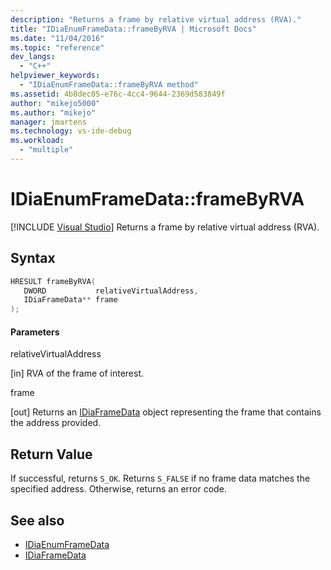 ```yaml
---
description: "Returns a frame by relative virtual address (RVA)."
title: "IDiaEnumFrameData::frameByRVA | Microsoft Docs"
ms.date: "11/04/2016"
ms.topic: "reference"
dev_langs:
  - "C++"
helpviewer_keywords:
  - "IDiaEnumFrameData::frameByRVA method"
ms.assetid: 4b8dec05-e76c-4cc4-9644-2369d583849f
author: "mikejo5000"
ms.author: "mikejo"
manager: jmartens
ms.technology: vs-ide-debug
ms.workload:
  - "multiple"
---
```

# IDiaEnumFrameData::frameByRVA

 [!INCLUDE [Visual Studio](~/includes/applies-to-version/vs-not-mac.md)]
Returns a frame by relative virtual address (RVA).

## Syntax

```C++
HRESULT frameByRVA( 
   DWORD           relativeVirtualAddress,
   IDiaFrameData** frame
);
```

#### Parameters
 relativeVirtualAddress

[in] RVA of the frame of interest.

 frame

[out] Returns an [IDiaFrameData](../../debugger/debug-interface-access/idiaframedata.md) object representing the frame that contains the address provided.

## Return Value
 If successful, returns `S_OK`. Returns `S_FALSE` if no frame data matches the specified address. Otherwise, returns an error code.

## See also
- [IDiaEnumFrameData](../../debugger/debug-interface-access/idiaenumframedata.md)
- [IDiaFrameData](../../debugger/debug-interface-access/idiaframedata.md)
